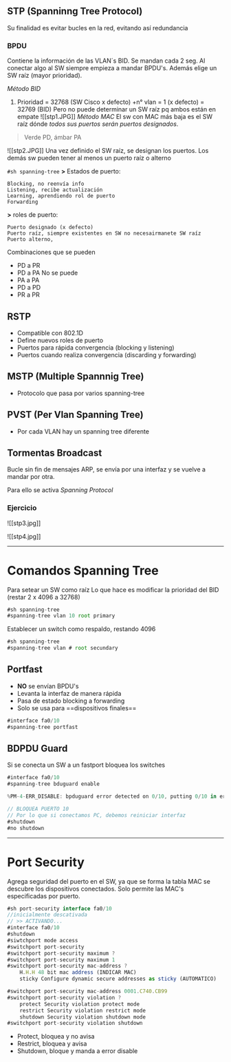 ## STP (Spanninng Tree Protocol)
Su finalidad es evitar bucles en la red, evitando así redundancia

### BPDU
Contiene la información de las VLAN´s BID. Se mandan cada 2 seg.
Al conectar algo al SW siempre empieza a mandar BPDU's.
Además elige un SW raíz (mayor prioridad).

*Método BID*
1. Prioridad = 32768 (SW Cisco x defecto)
   +n° vlan  = 1 (x defecto)
		   = 32769 (BID)
Pero no puede determinar un SW raíz pq ambos están en empate
![[stp1.JPG]]
*Método MAC*
El sw con MAC más baja es el SW raíz dónde *todos sus puertos serán puertos designados*.
>Verde PD, ámbar PA


![[stp2.JPG]]
Una vez definido el SW raíz, se designan los puertos.
Los demás sw pueden tener al menos un puerto raíz o alterno

`#sh spanning-tree`
**>** Estados de puerto:

	Blocking, no reenvía info
	Listening, recibe actualización
	Learning, aprendiendo rol de puerto
	Forwarding

**>** roles de puerto:

	Puerto designado (x defecto)
	Puerto raíz, siempre existentes en SW no necesairmanete SW raíz
	Puerto alterno, 

Combinaciones que se pueden
- PD a PR
- PD a PA
No se puede
- PA a PA
- PD a PD 
- PR a PR

## RSTP  
- Compatible con 802.1D
- Define nuevos roles de puerto
- Puertos  para rápida convergencia (blocking y listening)
- Puertos cuando realiza convergencia (discarding y forwarding)

## MSTP (Multiple Spannnig Tree)
- Protocolo que pasa por varios spanning-tree

## PVST (Per Vlan Spanning Tree)
- Por cada VLAN hay un spanning tree diferente

## Tormentas Broadcast 
Bucle sin fin de mensajes ARP, se envía por una interfaz y se vuelve a mandar por otra.

Para ello se activa *Spanning Protocol*

### Ejercicio

![[stp3.jpg]]

![[stp4.jpg]]

---
# Comandos Spanning Tree
Para setear un SW como raíz
Lo que hace es modificar la prioridad del BID (restar 2 x 4096 a 32768)
```js
#sh spanning-tree
#spanning-tree vlan 10 root primary
```

Establecer un switch como respaldo, restando 4096
```js
#sh spanning-tree
#spanning-tree vlan # root secundary
```

## Portfast
- **NO** se envían BPDU's
- Levanta la interfaz de manera rápida
- Pasa de estado blocking a forwarding 
- Solo se usa para ==dispositivos finales==
```js
#interface fa0/10
#spanning-tree portfast
```

## BDPDU Guard
Si se conecta un SW a un fastport bloquea los switches
``` js
#interface fa0/10
#spanning-tree bduguard enable

%PM-4-ERR_DISABLE: bpduguard error detected on 0/10, putting 0/10 in err-disable state

// BLOQUEA PUERTO 10
// Por lo que si conectamos PC, debemos reiniciar interfaz
#shutdown
#no shutdown
```

---
# Port Security
Agrega seguridad del puerto en el SW, ya que se forma la tabla MAC se descubre los dispositivos conectados.
Solo permite las MAC's especificadas por puerto.

```js
#sh port-security interface fa0/10
//inicialmente descativada
// >> ACTIVANDO...
#interface fa0/10
#shutdown
#siwtchport mode access
#switchport port-security
#switchport port-security maximum ?
#switchport port-security maximum 1
#switchport port-security mac-address ?
	H.H.H 48 bit mac address (INDICAR MAC)
	sticky Configure dynamic secure addresses as sticky (AUTOMATICO)

#switchport port-security mac-address 0001.C740.CB99
#switchport port-security violation ?
	protect Security violation protect mode
	restrict Security violation restrict mode
	shutdown Security violation shutdown mode
#switchport port-security violation shutdown
```

- Protect, bloquea y no avisa
- Restrict, bloquea y avisa
- Shutdown, bloque y manda a error disable